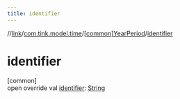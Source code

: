 ```yaml
---
title: identifier
---
```

//[link](../../../index.html)/[com.tink.model.time](../index.html)/[[common]YearPeriod](index.html)/[identifier](identifier.html)



# identifier



[common]\
open override val [identifier](identifier.html): [String](https://kotlinlang.org/api/latest/jvm/stdlib/kotlin/-string/index.html)




